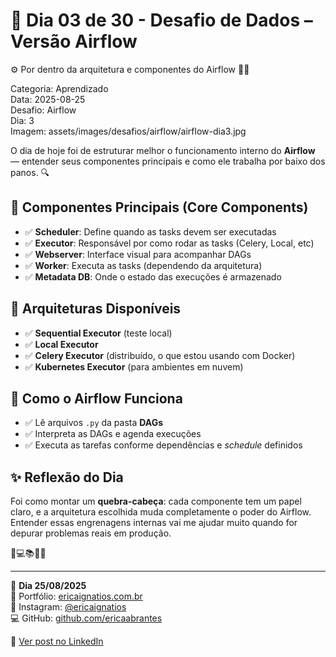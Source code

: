 # 🎯 Dia 03 de 30 - Desafio de Dados – Versão Airflow
⚙️ Por dentro da arquitetura e componentes do Airflow 🧩🚦

Categoria: Aprendizado  
Data: 2025-08-25  
Desafio: Airflow  
Dia: 3  
Imagem: assets/images/desafios/airflow/airflow-dia3.jpg  

O dia de hoje foi de estruturar melhor o funcionamento interno do **Airflow** — entender seus componentes principais e como ele trabalha por baixo dos panos. 🔍

## 📌 Componentes Principais (Core Components)
- ✅ **Scheduler**: Define quando as tasks devem ser executadas  
- ✅ **Executor**: Responsável por como rodar as tasks (Celery, Local, etc)  
- ✅ **Webserver**: Interface visual para acompanhar DAGs  
- ✅ **Worker**: Executa as tasks (dependendo da arquitetura)  
- ✅ **Metadata DB**: Onde o estado das execuções é armazenado  

## 📌 Arquiteturas Disponíveis
- ✅ **Sequential Executor** (teste local)  
- ✅ **Local Executor**  
- ✅ **Celery Executor** (distribuído, o que estou usando com Docker)  
- ✅ **Kubernetes Executor** (para ambientes em nuvem)  

## 📌 Como o Airflow Funciona
- ✅ Lê arquivos `.py` da pasta **DAGs**  
- ✅ Interpreta as DAGs e agenda execuções  
- ✅ Executa as tarefas conforme dependências e *schedule* definidos  

## ✨ Reflexão do Dia
Foi como montar um **quebra-cabeça**: cada componente tem um papel claro, e a arquitetura escolhida muda completamente o poder do Airflow.  
Entender essas engrenagens internas vai me ajudar muito quando for depurar problemas reais em produção.  

💫💻📚🌸🎯  

---

🦋 **Dia 25/08/2025**  
📌 Portfólio: [ericaignatios.com.br](https://ericaignatios.com.br)  
📸 Instagram: [@ericaignatios](https://instagram.com/ericaignatios)  
💻 GitHub: [github.com/ericaabrantes](https://github.com/ericaabrantes)  

🔗 [Ver post no LinkedIn](https://www.linkedin.com/posts/ericaabrantesignatios_30diasdedados-apacheairflow-dataorchestration-activity-7366962719889014786-3Y_o)
